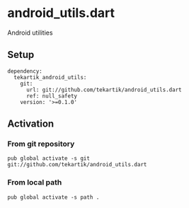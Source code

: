 # android_utils.dart

Android utilities

## Setup

```
dependency:
  tekartik_android_utils:
    git:
      url: git://github.com/tekartik/android_utils.dart
      ref: null_safety
    version: '>=0.1.0'
``` 
## Activation

### From git repository

```
pub global activate -s git git://github.com/tekartik/android_utils.dart
```

### From local path

```
pub global activate -s path .
```